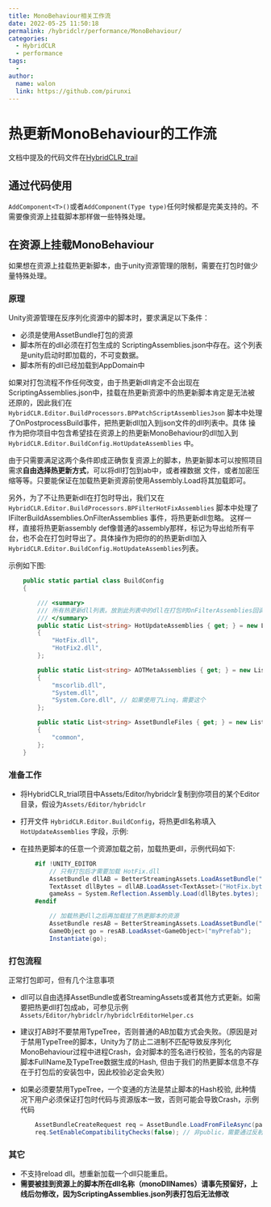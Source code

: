 ```yaml
---
title: MonoBehaviour相关工作流
date: 2022-05-25 11:50:18
permalink: /hybridclr/performance/MonoBehaviour/
categories:
  - HybridCLR
  - performance
tags:
  - 
author: 
  name: walon
  link: https://github.com/pirunxi
---
```

# 热更新MonoBehaviour的工作流

文档中提及的代码文件在[HybridCLR_trail](https://github.com/focus-creative-games/hybridclr_trial)


## 通过代码使用

`AddComponent<T>()`或者`AddComponent(Type type)`任何时候都是完美支持的。不需要像资源上挂载脚本那样做一些特殊处理。

## 在资源上挂载MonoBehaviour

如果想在资源上挂载热更新脚本，由于unity资源管理的限制，需要在打包时做少量特殊处理。

### 原理

Unity资源管理在反序列化资源中的脚本时，要求满足以下条件：

- 必须是使用AssetBundle打包的资源
- 脚本所在的dll必须在打包生成的 ScriptingAssemblies.json中存在。这个列表是unity启动时即加载的，不可变数据。
- 脚本所有的dll已经加载到AppDomain中

如果对打包流程不作任何改变，由于热更新dll肯定不会出现在ScriptingAssemblies.json中，挂载在热更新资源中的热更新脚本肯定是无法被
还原的，因此我们在 `HybridCLR.Editor.BuildProcessors.BPPatchScriptAssembliesJson` 脚本中处理了OnPostprocessBuild事件，把热更新dll加入到json文件的dll列表中。具体
操作为把你项目中包含希望挂在资源上的热更新MonoBehaviour的dll加入到 `HybridCLR.Editor.BuildConfig.HotUpdateAssemblies` 中。

由于只需要满足这两个条件即成正确恢复资源上的脚本，热更新脚本可以按照项目需求**自由选择热更新方式**，可以将dll打包到ab中，或者裸数据
文件，或者加密压缩等等。只要能保证在加载热更新资源前使用Assembly.Load将其加载即可。

另外，为了不让热更新dll在打包时导出，我们又在 `HybridCLR.Editor.BuildProcessors.BPFilterHotFixAssemblies` 脚本中处理了 IFilterBuildAssemblies.OnFilterAssemblies 事件，将热更新dll忽略。
这样一样，直接将热更新assembly def像普通的assembly那样，标记为导出给所有平台，也不会在打包时导出了。具体操作为把你的的热更新dll加入`HybridCLR.Editor.BuildConfig.HotUpdateAssemblies`列表。

示例如下图:

```csharp
    public static partial class BuildConfig
    {

        /// <summary>
        /// 所有热更新dll列表。放到此列表中的dll在打包时OnFilterAssemblies回调中被过滤。
        /// </summary>
        public static List<string> HotUpdateAssemblies { get; } = new List<string>
        {
            "HotFix.dll",
            "HotFix2.dll",
        };

        public static List<string> AOTMetaAssemblies { get; } = new List<string>()
        {
            "mscorlib.dll",
            "System.dll",
            "System.Core.dll", // 如果使用了Linq，需要这个
        };

        public static List<string> AssetBundleFiles { get; } = new List<string>
        {
            "common",
        };
    }
```

### 准备工作

- 将HybridCLR_trial项目中Assets/Editor/hybridclr复制到你项目的某个Editor目录，假设为`Assets/Editor/hybridclr`
- 打开文件 `HybridCLR.Editor.BuildConfig`，将热更dll名称填入 `HotUpdateAssemblies` 字段，示例:
- 在挂热更脚本的任意一个资源加载之前，加载热更dll，示例代码如下:

    ```csharp
        #if !UNITY_EDITOR
            // 只有打包后才需要加载 HotFix.dll
            AssetBundle dllAB = BetterStreamingAssets.LoadAssetBundle("HybridCLR");
            TextAsset dllBytes = dllAB.LoadAsset<TextAsset>("HotFix.bytes");
            gameAss = System.Reflection.Assembly.Load(dllBytes.bytes);
        #endif

            // 加载热更dll之后再加载挂了热更脚本的资源
            AssetBundle resAB = BetterStreamingAssets.LoadAssetBundle("artRes");
            GameObject go = resAB.LoadAsset<GameObject>("myPrefab");
            Instantiate(go);
    ```

### 打包流程

正常打包即可，但有几个注意事项

- dll可以自由选择AssetBundle或者StreamingAssets或者其他方式更新。如需要把热更dll打包成ab，可参见示例 `Assets/Editor/hybridclr/hybridclrEditorHelper.cs`
- 建议打AB时不要禁用TypeTree，否则普通的AB加载方式会失败。（原因是对于禁用TypeTree的脚本，Unity为了防止二进制不匹配导致反序列化MonoBehaviour过程中进程Crash，会对脚本的签名进行校验，签名的内容是脚本FullName及TypeTree数据生成的Hash, 但由于我们的热更脚本信息不存在于打包后的安装包中，因此校验必定会失败）

- 如果必须要禁用TypeTree，一个变通的方法是禁止脚本的Hash校验, 此种情况下用户必须保证打包时代码与资源版本一致，否则可能会导致Crash，示例代码

    ```csharp
        AssetBundleCreateRequest req = AssetBundle.LoadFromFileAsync(path);
        req.SetEnableCompatibilityChecks(false); // 非public，需要通过反射调用
    ```

### 其它

- 不支持reload dll。想重新加载一个dll只能重启。
- **需要被挂到资源上的脚本所在dll名称（monoDllNames）请事先预留好，上线后勿修改，因为ScriptingAssemblies.json列表打包后无法修改**
